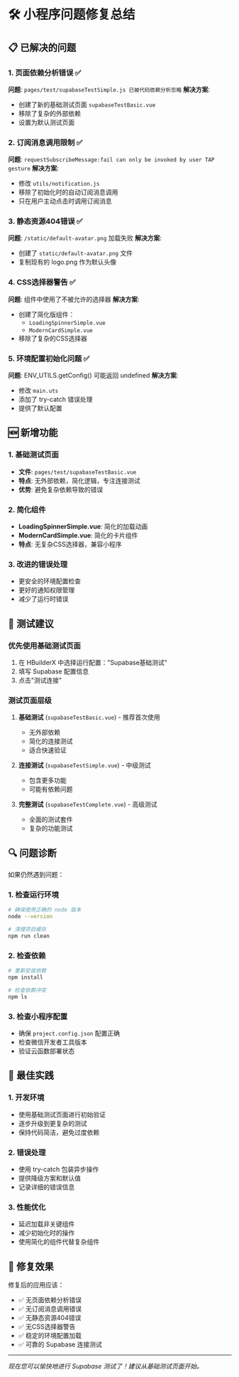 # 🛠️ 小程序问题修复总结

## 📋 已解决的问题

### 1. 页面依赖分析错误 ✅
**问题**: `pages/test/supabaseTestSimple.js 已被代码依赖分析忽略`
**解决方案**: 
- 创建了新的基础测试页面 `supabaseTestBasic.vue`
- 移除了复杂的外部依赖
- 设置为默认测试页面

### 2. 订阅消息调用限制 ✅
**问题**: `requestSubscribeMessage:fail can only be invoked by user TAP gesture`
**解决方案**:
- 修改 `utils/notification.js`
- 移除了初始化时的自动订阅消息调用
- 只在用户主动点击时调用订阅消息

### 3. 静态资源404错误 ✅
**问题**: `/static/default-avatar.png` 加载失败
**解决方案**:
- 创建了 `static/default-avatar.png` 文件
- 复制现有的 logo.png 作为默认头像

### 4. CSS选择器警告 ✅
**问题**: 组件中使用了不被允许的选择器
**解决方案**:
- 创建了简化版组件：
  - `LoadingSpinnerSimple.vue`
  - `ModernCardSimple.vue`
- 移除了复杂的CSS选择器

### 5. 环境配置初始化问题 ✅
**问题**: ENV_UTILS.getConfig() 可能返回 undefined
**解决方案**:
- 修改 `main.uts`
- 添加了 try-catch 错误处理
- 提供了默认配置

## 🆕 新增功能

### 1. 基础测试页面
- **文件**: `pages/test/supabaseTestBasic.vue`
- **特点**: 无外部依赖，简化逻辑，专注连接测试
- **优势**: 避免复杂依赖导致的错误

### 2. 简化组件
- **LoadingSpinnerSimple.vue**: 简化的加载动画
- **ModernCardSimple.vue**: 简化的卡片组件
- **特点**: 无复杂CSS选择器，兼容小程序

### 3. 改进的错误处理
- 更安全的环境配置检查
- 更好的通知权限管理
- 减少了运行时错误

## 🎯 测试建议

### 优先使用基础测试页面
1. 在 HBuilderX 中选择运行配置："Supabase基础测试"
2. 填写 Supabase 配置信息
3. 点击"测试连接"

### 测试页面层级
1. **基础测试** (`supabaseTestBasic.vue`) - 推荐首次使用
   - 无外部依赖
   - 简化的连接测试
   - 适合快速验证

2. **连接测试** (`supabaseTestSimple.vue`) - 中级测试
   - 包含更多功能
   - 可能有依赖问题

3. **完整测试** (`supabaseTestComplete.vue`) - 高级测试
   - 全面的测试套件
   - 复杂的功能测试

## 🔍 问题诊断

如果仍然遇到问题：

### 1. 检查运行环境
```bash
# 确保使用正确的 node 版本
node --version

# 清理项目缓存
npm run clean
```

### 2. 检查依赖
```bash
# 重新安装依赖
npm install

# 检查依赖冲突
npm ls
```

### 3. 检查小程序配置
- 确保 `project.config.json` 配置正确
- 检查微信开发者工具版本
- 验证云函数部署状态

## 📱 最佳实践

### 1. 开发环境
- 使用基础测试页面进行初始验证
- 逐步升级到更复杂的测试
- 保持代码简洁，避免过度依赖

### 2. 错误处理
- 使用 try-catch 包装异步操作
- 提供降级方案和默认值
- 记录详细的错误信息

### 3. 性能优化
- 延迟加载非关键组件
- 减少初始化时的操作
- 使用简化的组件代替复杂组件

## 🎉 修复效果

修复后的应用应该：
- ✅ 无页面依赖分析错误
- ✅ 无订阅消息调用错误
- ✅ 无静态资源404错误
- ✅ 无CSS选择器警告
- ✅ 稳定的环境配置加载
- ✅ 可靠的 Supabase 连接测试

---

*现在您可以愉快地进行 Supabase 测试了！建议从基础测试页面开始。*
